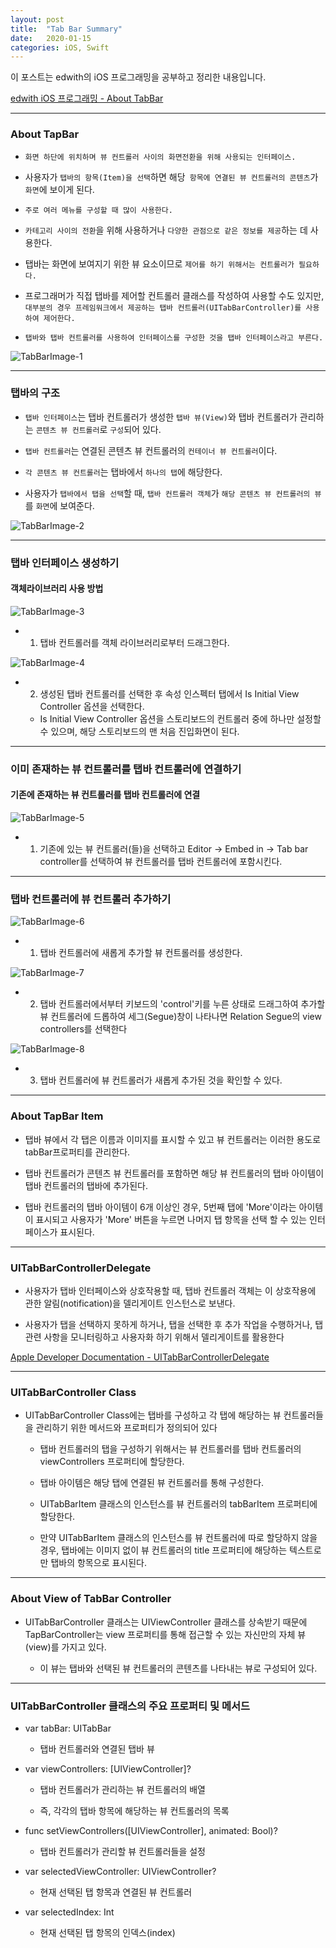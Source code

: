 ```yaml
---
layout: post
title:  "Tab Bar Summary"
date:   2020-01-15
categories: iOS, Swift
---
```


이 포스트는 edwith의 iOS 프로그래밍을 공부하고 정리한 내용입니다.

[edwith iOS 프로그래밍 - About TabBar](https://www.edwith.org/boostcourse-ios/lecture/16862/)

- - -

### About TapBar

- `화면 하단에 위치하며 뷰 컨트롤러 사이의 화면전환을 위해 사용되는 인터페이스.`

- 사용자가 `탭바의 항목(Item)을 선택`하면 해당` 항목에 연결된 뷰 컨트롤러의 콘텐츠`가 `화면`에 보이게 된다.

- `주로 여러 메뉴를 구성할 때 많이 사용한다.`

- `카테고리 사이의 전환`을 위해 사용하거나 `다양한 관점으로 같은 정보를 제공`하는 데 사용한다.

- 탭바는 화면에 보여지기 위한 뷰 요소이므로 `제어를 하기 위해서는 컨트롤러가 필요하다.`

- 프로그래머가 직접 탭바를 제어할 컨트롤러 클래스를 작성하여 사용할 수도 있지만, `대부분의 경우 프레임워크에서 제공하는 탭바 컨트롤러(UITabBarController)를 사용하여 제어한다.`

- `탭바와 탭바 컨트롤러를 사용하여 인터페이스를 구성한 것을 탭바 인터페이스라고 부른다.`

![TabBarImage-1](https://github.com/VincentGeranium/VincentGeranium.github.io/blob/master/assets/img/TabBarImage-1.png?raw=true)

- - -

### 탭바의 구조

- `탭바 인터페이스`는 탭바 컨트롤러가 생성한 `탭바 뷰(View)`와 탭바 컨트롤러가 관리하는 `콘텐츠 뷰 컨트롤러`로 `구성`되어 있다.

- `탭바 컨트롤러`는 연결된 콘텐츠 뷰 컨트롤러의 `컨테이너 뷰 컨트롤러`이다.

- `각 콘텐츠 뷰 컨트롤러`는 탭바에서 `하나의 탭`에 해당한다.

- 사용자가 `탭바에서 탭을 선택`할 때, `탭바 컨트롤러 객체`가 `해당 콘텐츠 뷰 컨트롤러의 뷰`를 `화면`에 보여준다.

![TabBarImage-2](https://github.com/VincentGeranium/VincentGeranium.github.io/blob/master/assets/img/TabBarImage-2.png?raw=true)

- - -

### 탭바 인터페이스 생성하기

#### 객체라이브러리 사용 방법

![TabBarImage-3](https://github.com/VincentGeranium/VincentGeranium.github.io/blob/master/assets/img/TabBarImage-3.png?raw=true)

- 1) 탭바 컨트롤러를 객체 라이브러리로부터 드래그한다.

![TabBarImage-4](https://github.com/VincentGeranium/VincentGeranium.github.io/blob/master/assets/img/TabBarImage-4.png?raw=true)

- 2) 생성된 탭바 컨트롤러를 선택한 후 속성 인스펙터 탭에서 Is Initial View Controller 옵션을 선택한다.

    - Is Initial View Controller 옵션을 스토리보드의 컨트롤러 중에 하나만 설정할 수 있으며, 해당 스토리보드의 맨 처음 진입화면이 된다.
    
- - -

### 이미 존재하는 뷰 컨트롤러를 탭바 컨트롤러에 연결하기

#### 기존에 존재하는 뷰 컨트롤러를 탭바 컨트롤러에 연결

![TabBarImage-5](https://github.com/VincentGeranium/VincentGeranium.github.io/blob/master/assets/img/TabBarImage-5.png?raw=true)

- 1) 기존에 있는 뷰 컨트롤러(들)을 선택하고 Editor -> Embed in -> Tab bar controller를 선택하여 뷰 컨트롤러를 탭바 컨트롤러에 포함시킨다.

- - -

### 탭바 컨트롤러에 뷰 컨트롤러 추가하기

![TabBarImage-6](https://github.com/VincentGeranium/VincentGeranium.github.io/blob/master/assets/img/TabBarImage-6.png?raw=true)

- 1) 탭바 컨트롤러에 새롭게 추가할 뷰 컨트롤러를 생성한다.

![TabBarImage-7](https://github.com/VincentGeranium/VincentGeranium.github.io/blob/master/assets/img/TabBarImage-7.png?raw=true)

- 2) 탭바 컨트롤러에서부터 키보드의 'control'키를 누른 상태로 드래그하여 추가할 뷰 컨트롤러에 드롭하여 세그(Segue)창이 나타나면 Relation Segue의 view controllers를 선택한다

![TabBarImage-8](https://github.com/VincentGeranium/VincentGeranium.github.io/blob/master/assets/img/TabBarImage-8.png?raw=true)

- 3) 탭바 컨트롤러에 뷰 컨트롤러가 새롭게 추가된 것을 확인할 수 있다.

- - -

### About TapBar Item

- 탭바 뷰에서 각 탭은 이름과 이미지를 표시할 수 있고 뷰 컨트롤러는 이러한 용도로 tabBar프로퍼티를 관리한다.

- 탭바 컨트롤러가 콘텐츠 뷰 컨트롤러를 포함하면 해당 뷰 컨트롤러의 탭바 아이템이 탭바 컨트롤러의 탭바에 추가된다.

- 탭바 컨트롤러의 탭바 아이템이 6개 이상인 경우, 5번째 탭에 'More'이라는 아이템이 표시되고 사용자가 'More' 버튼을 누르면 나머지 탭 항목을 선택 할 수 있는 인터페이스가 표시된다.

- - -

### UITabBarControllerDelegate

- 사용자가 탭바 인터페이스와 상호작용할 때, 탭바 컨트롤러 객체는 이 상호작용에 관한 알림(notification)을 델리게이트 인스턴스로 보낸다.

- 사용자가 탭을 선택하지 못하게 하거나, 탭을 선택한 후 추가 작업을 수행하거나, 탭 관련 사항을 모니터링하고 사용자화 하기 위해서 델리게이트를 활용한다

[Apple Developer Documentation - UITabBarControllerDelegate](https://developer.apple.com/documentation/uikit/uitabbarcontrollerdelegate)

- - -

### UITabBarController Class

- UITabBarController Class에는 탭바를 구성하고 각 탭에 해당하는 뷰 컨트롤러들을 관리하기 위한 메서드와 프로퍼티가 정의되어 있다

    - 탭바 컨트롤러의 탭을 구성하기 위해서는 뷰 컨트롤러를 탭바 컨트롤러의 viewControllers 프로퍼티에 할당한다.
    
    - 탭바 아이템은 해당 탭에 연결된 뷰 컨트롤러를 통해 구성한다. 
    
    - UITabBarItem 클래스의 인스턴스를 뷰 컨트롤러의 tabBarItem 프로퍼티에 할당한다.
    
    - 만약 UITabBarItem 클래스의 인스턴스를 뷰 컨트롤러에 따로 할당하지 않을 경우, 탭바에는 이미지 없이 뷰 컨트롤러의 title 프로퍼티에 해당하는 텍스트로만 탭바의 항목으로 표시된다.
    
- - -

### About View of TabBar Controller

- UITabBarController 클래스는 UIViewController 클래스를 상속받기 때문에 TapBarController는 view 프로퍼티를 통해 접근할 수 있는 자신만의 자체 뷰(view)를 가지고 있다.

    - 이 뷰는 탭바와 선택된 뷰 컨트롤러의 콘텐츠를 나타내는 뷰로 구성되어 있다.
    
- - -

### UITabBarController 클래스의 주요 프로퍼티 및 메서드

- var tabBar: UITabBar

    - 탭바 컨트롤러와 연결된 탭바 뷰
    
- var viewControllers: [UIViewController]?

    - 탭바 컨트롤러가 관리하는 뷰 컨트롤러의 배열
    
    - 즉, 각각의 탭바 항목에 해당하는 뷰 컨트롤러의 목록
    
- func setViewControllers([UIViewController], animated: Bool)?

    - 탭바 컨트롤러가 관리할 뷰 컨트롤러들을 설정
    
- var selectedViewController: UIViewController?

    - 현재 선택된 탭 항목과 연결된 뷰 컨트롤러
    
- var selectedIndex: Int

    - 현재 선택된 탭 항목의 인덱스(index)